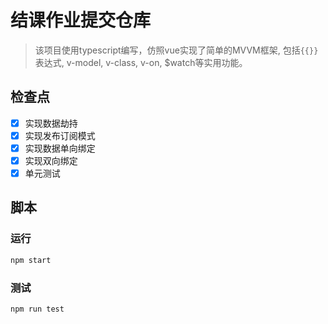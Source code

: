 # 结课作业提交仓库


> 该项目使用typescript编写，仿照vue实现了简单的MVVM框架, 包括`{{}}`表达式, v-model, v-class, v-on, $watch等实用功能。

## 检查点

* [x] 实现数据劫持
* [x] 实现发布订阅模式
* [x] 实现数据单向绑定
* [x] 实现双向绑定
* [x] 单元测试

## 脚本
### 运行
```bash
npm start
```
### 测试
```bash
npm run test
```



